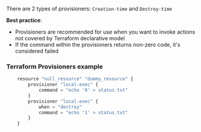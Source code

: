 There are 2 types of provisioners: `Creation-time` and `Destroy-time`

**Best practice**: 
- Provisioners are recommended for use when you want to invoke actions not covered by Terraform declarative model
- If the command within the provisioners returns non-zero code, it's considered failed

### Terraform Provisioners example

```js
	resource "null_resource" "dummy_resource" {
		provisioner "local-exec" {
			command = "echo '0' > status.txt"
		}
		provisioner "local-exec" {
			when = "destroy"
			command = "echo '1' > status.txt"
		}
	}
```